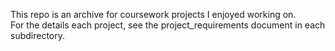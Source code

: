This repo is an archive for coursework projects I enjoyed working on.\
For the details each project, see the project_requirements document in each subdirectory.

